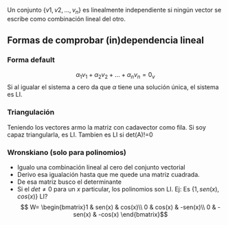 Un conjunto $\{v1, v2, ...,v_n\}$ es linealmente independiente si ningún vector se escribe como combinación lineal del otro. 

## Formas de comprobar (in)dependencia lineal
### Forma default
$$\alpha_1 v_1 + \alpha_2v_2+...+\alpha_nv_n = 0_v$$ Si al igualar el sistema a cero da que $\alpha$ tiene una solución única, el sistema es LI.

### Triangulación
Teniendo los vectores armo la matriz con cadavector como fila. Si soy capaz triangularla, es LI. Tambien es LI si det(A)!=0
### Wronskiano (solo para polinomios)
- Igualo una combinación lineal al cero del conjunto vectorial
- Derivo esa igualación hasta que me quede una matriz cuadrada. 
- De esa matriz busco el determinante
- Si el $det \neq 0$ para un $x$ particular, los polinomios son LI. 
Ej: 
Es $\{1,sen(x), cos(x)\}$ LI? 
$$	W= \begin{bmatrix}1 & sen(x) & cos(x)\\ 0 & cos(x) & -sen(x)\\ 0 & -sen(x) & -cos(x) \end{bmatrix}$$